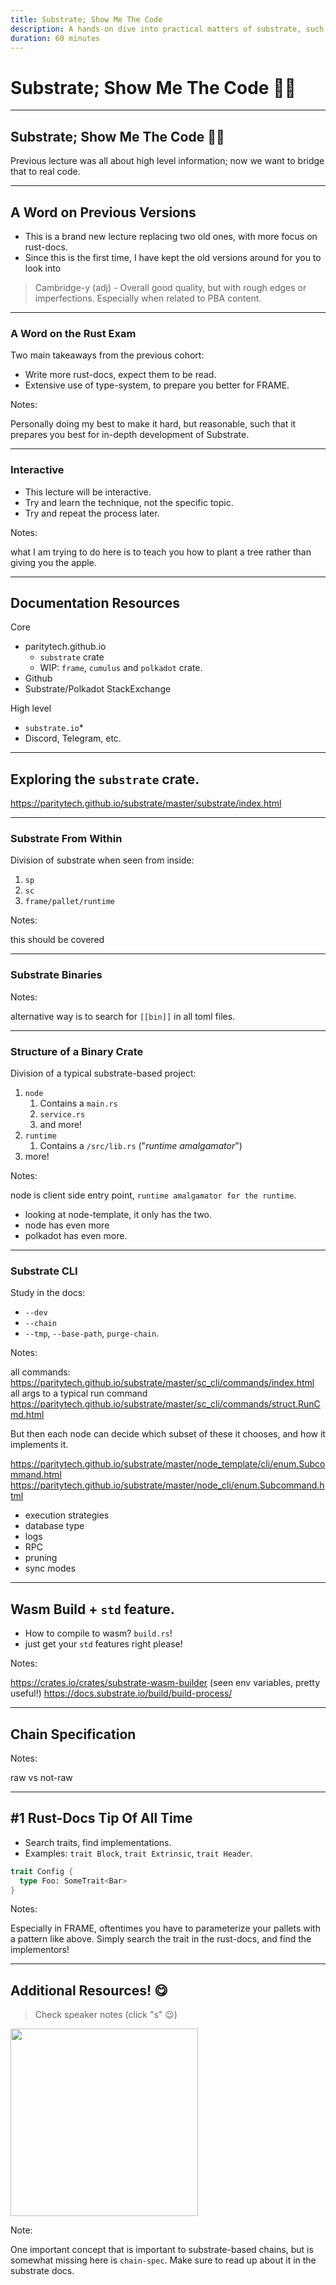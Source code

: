 ```yaml
---
title: Substrate; Show Me The Code
description: A hands-on dive into practical matters of substrate, such as docs, CLI and folder structure.
duration: 60 minutes
---
```


# Substrate; Show Me The Code 👨‍💻

---

## Substrate; Show Me The Code 👨‍💻

Previous lecture was all about high level information; now we want to bridge that to real code.

---

## A Word on Previous Versions

- This is a brand new lecture replacing two old ones, with more focus on rust-docs.
- Since this is the first time, I have kept the old versions around for you to look into

> Cambridge-y (adj) - Overall good quality, but with rough edges or imperfections. Especially when related to PBA content.

<!-- .element: class="fragment" -->

<!-- prettier-ignore -->
----

### A Word on the Rust Exam

Two main takeaways from the previous cohort:

- Write more rust-docs, expect them to be read.
- Extensive use of type-system, to prepare you better for FRAME.

Notes:

Personally doing my best to make it hard, but reasonable, such that it prepares you best for
in-depth development of Substrate.

<!-- prettier-ignore -->
----

### Interactive

- This lecture will be interactive.
- Try and learn the technique, not the specific topic. <!-- .element: class="fragment" -->
- Try and repeat the process later. <!-- .element: class="fragment" -->

Notes:

what I am trying to do here is to teach you how to plant a tree rather than giving you the apple.

---

## Documentation Resources

Core

- paritytech.github.io
  - `substrate` crate
  - WIP: `frame`, `cumulus` and `polkadot` crate.
- Github
- Substrate/Polkadot StackExchange

High level

- `substrate.io`\*
- Discord, Telegram, etc.

---

## Exploring the `substrate` crate.

<https://paritytech.github.io/substrate/master/substrate/index.html>

<!-- prettier-ignore -->
----

### Substrate From Within

Division of substrate when seen from inside:

1. `sp`
2. `sc`
3. `frame/pallet/runtime`

Notes:

this should be covered

<!-- prettier-ignore -->
----

### Substrate Binaries

Notes:

alternative way is to search for `[[bin]]` in all toml files.

<!-- prettier-ignore -->
----

### Structure of a Binary Crate

Division of a typical substrate-based project:

1. `node`
   1. Contains a `main.rs`
   2. `service.rs`
   3. and more!
2. `runtime`
   1. Contains a `/src/lib.rs` ("_runtime amalgamator_")
3. more!

Notes:

node is client side entry point, `runtime amalgamator for the runtime`.

- looking at node-template, it only has the two.
- node has even more
- polkadot has even more.

<!-- prettier-ignore -->
----

### Substrate CLI

Study in the docs:

- `--dev`
- `--chain`
- `--tmp`, `--base-path`, `purge-chain`.

Notes:

all commands: <https://paritytech.github.io/substrate/master/sc_cli/commands/index.html>
all args to a typical run command <https://paritytech.github.io/substrate/master/sc_cli/commands/struct.RunCmd.html>

But then each node can decide which subset of these it chooses, and how it implements it.

<https://paritytech.github.io/substrate/master/node_template/cli/enum.Subcommand.html>
<https://paritytech.github.io/substrate/master/node_cli/enum.Subcommand.html>

- execution strategies
- database type
- logs
- RPC
- pruning
- sync modes

<!-- prettier-ignore -->
----

## Wasm Build + `std` feature.

- How to compile to wasm? `build.rs`!
- just get your `std` features right please!

Notes:

<https://crates.io/crates/substrate-wasm-builder> (seen env variables, pretty useful!)
<https://docs.substrate.io/build/build-process/>

<!-- prettier-ignore -->
----

## Chain Specification

Notes:

raw vs not-raw

---

## #1 Rust-Docs Tip Of All Time

- Search traits, find implementations.
- Examples: `trait Block`, `trait Extrinsic`, `trait Header`.

```rust
trait Config {
  type Foo: SomeTrait<Bar>
}
```

<!-- .element: class="fragment" -->

Notes:

Especially in FRAME, oftentimes you have to parameterize your pallets with a pattern like above.
Simply search the trait in the rust-docs, and find the implementors!

---

## Additional Resources! 😋

> Check speaker notes (click "s" 😉)

<img width="300px" rounded src="../scale/img/thats_all_folks.png" />

Note:

One important concept that is important to substrate-based chains, but is somewhat missing here is
`chain-spec`. Make sure to read up about it in the substrate docs.
